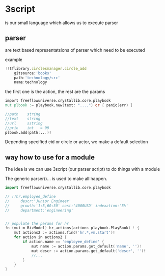 # 3script

is our small language which allows us to execute parser


## parser

are text based representatsions of parser which need to be executed

example

```js
!!tflibrary.circlesmanager.circle_add 
    gitsource:'books'
    path:'technology/src'
    name:technology
```

the first one is the action, the rest are the params

```v
import freeflowuniverse.crystallib.core.playbook
mut plbook := playbook.new(text: "....") or { panic(err) }

//path    string
//text    string
//url     sstring
//prio    int   = 99
plbook.add(path:...)!

```


Depending specified cid or circle or actor, we make a default selection

## way how to use for a module

The idea is we can use 3script (our parser script) to do things with a module

The generic parser()... is used to make all happen.


```go
import freeflowuniverse.crystallib.core.playbook

// !!hr.employee_define
//     descr:'Junior Engineer'
//     growth:'1:5,60:30' cost:'4000USD' indexation:'5%'
//     department:'engineering'


// populate the params for hr
fn (mut m BizModel) hr_actions(actions playbook.PlayBook) ! {
	mut actions2 := actions.find('hr.*,vm.start')!
	for action in actions2 {
		if action.name == 'employee_define' {
			mut name := action.params.get_default('name', '')!
			mut descr := action.params.get_default('descr', '')!
            //...
        }
    }
}
```
